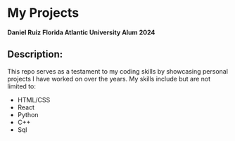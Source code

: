 # My Projects
**Daniel Ruiz**
**Florida Atlantic University Alum 2024**

## Description:
This repo serves as a testament to my coding skills by showcasing personal projects I have worked on over the years.
My skills include but are not limited to:
- HTML/CSS
- React
- Python
- C++
- Sql
